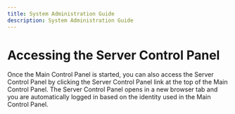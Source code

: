 ```yaml
---
title: System Administration Guide
description: System Administration Guide
---
```


# Accessing the Server Control Panel

Once the Main Control Panel is started, you can also access the Server Control Panel by clicking the Server Control Panel link at the top of the Main Control Panel. The Server Control Panel opens in a new browser tab and you are automatically logged in based on the identity used in the Main Control Panel. 

